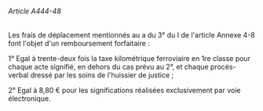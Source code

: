 ###### Article A444-48

Les frais de déplacement mentionnés au a du 3° du I de l'article Annexe 4-8 font l'objet d'un remboursement forfaitaire :

1° Egal à trente-deux fois la taxe kilométrique ferroviaire en 1re classe pour chaque acte signifié, en dehors du cas prévu au 2°, et chaque procès-verbal dressé par les soins de l'huissier de justice ;

2° Egal à 8,80 € pour les significations réalisées exclusivement par voie électronique.

